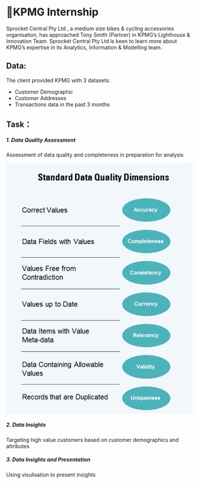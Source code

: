 # 💃KPMG Internship
Sprocket Central Pty Ltd  , a medium size bikes & cycling accessories organisation, has approached Tony Smith (Partner) in KPMG’s Lighthouse & Innovation Team. Sprocket Central Pty Ltd  is keen to learn more about KPMG’s expertise in its Analytics, Information & Modelling team. 
## Data:
The client provided KPMG with 3 datasets:

* Customer Demographic 
* Customer Addresses
* Transactions data in the past 3 months
## Task：
##### 1. Data Quality Assessment
Assessment of data quality and completeness in preparation for analysis

![](https://github.com/Charlotte-01/KPMG-Internship/blob/master/Data%20Quality%20Framework%20Table.png)

##### 2. Data Insights
Targeting high value customers based on customer demographics and attributes
##### 3. Data Insights and Presentation
Using visulisation to present insights
